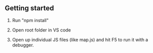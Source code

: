 ## Getting started
1. Run "npm install"

2. Open root folder in VS code

3. Open up individual JS files (like map.js) and hit F5 to run it with a debugger.